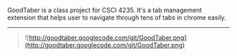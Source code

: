 GoodTaber is a class project for CSCI 4235. It's a tab management extension that helps user to navigate through tens of tabs in chrome easily.


---

> ![http://goodtaber.googlecode.com/git/GoodTaber.png](http://goodtaber.googlecode.com/git/GoodTaber.png)